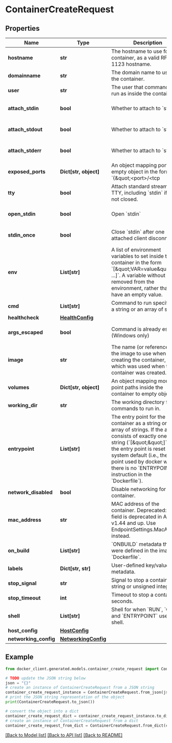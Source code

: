 # ContainerCreateRequest


## Properties

Name | Type | Description | Notes
------------ | ------------- | ------------- | -------------
**hostname** | **str** | The hostname to use for the container, as a valid RFC 1123 hostname.  | [optional] 
**domainname** | **str** | The domain name to use for the container.  | [optional] 
**user** | **str** | The user that commands are run as inside the container. | [optional] 
**attach_stdin** | **bool** | Whether to attach to &#x60;stdin&#x60;. | [optional] [default to False]
**attach_stdout** | **bool** | Whether to attach to &#x60;stdout&#x60;. | [optional] [default to True]
**attach_stderr** | **bool** | Whether to attach to &#x60;stderr&#x60;. | [optional] [default to True]
**exposed_ports** | **Dict[str, object]** | An object mapping ports to an empty object in the form:  &#x60;{\&quot;&lt;port&gt;/&lt;tcp|udp|sctp&gt;\&quot;: {}}&#x60;  | [optional] 
**tty** | **bool** | Attach standard streams to a TTY, including &#x60;stdin&#x60; if it is not closed.  | [optional] [default to False]
**open_stdin** | **bool** | Open &#x60;stdin&#x60; | [optional] [default to False]
**stdin_once** | **bool** | Close &#x60;stdin&#x60; after one attached client disconnects | [optional] [default to False]
**env** | **List[str]** | A list of environment variables to set inside the container in the form &#x60;[\&quot;VAR&#x3D;value\&quot;, ...]&#x60;. A variable without &#x60;&#x3D;&#x60; is removed from the environment, rather than to have an empty value.  | [optional] 
**cmd** | **List[str]** | Command to run specified as a string or an array of strings.  | [optional] 
**healthcheck** | [**HealthConfig**](HealthConfig.md) |  | [optional] 
**args_escaped** | **bool** | Command is already escaped (Windows only) | [optional] [default to False]
**image** | **str** | The name (or reference) of the image to use when creating the container, or which was used when the container was created.  | [optional] 
**volumes** | **Dict[str, object]** | An object mapping mount point paths inside the container to empty objects.  | [optional] 
**working_dir** | **str** | The working directory for commands to run in. | [optional] 
**entrypoint** | **List[str]** | The entry point for the container as a string or an array of strings.  If the array consists of exactly one empty string (&#x60;[\&quot;\&quot;]&#x60;) then the entry point is reset to system default (i.e., the entry point used by docker when there is no &#x60;ENTRYPOINT&#x60; instruction in the &#x60;Dockerfile&#x60;).  | [optional] 
**network_disabled** | **bool** | Disable networking for the container. | [optional] 
**mac_address** | **str** | MAC address of the container.  Deprecated: this field is deprecated in API v1.44 and up. Use EndpointSettings.MacAddress instead.  | [optional] 
**on_build** | **List[str]** | &#x60;ONBUILD&#x60; metadata that were defined in the image&#39;s &#x60;Dockerfile&#x60;.  | [optional] 
**labels** | **Dict[str, str]** | User-defined key/value metadata. | [optional] 
**stop_signal** | **str** | Signal to stop a container as a string or unsigned integer.  | [optional] 
**stop_timeout** | **int** | Timeout to stop a container in seconds. | [optional] 
**shell** | **List[str]** | Shell for when &#x60;RUN&#x60;, &#x60;CMD&#x60;, and &#x60;ENTRYPOINT&#x60; uses a shell.  | [optional] 
**host_config** | [**HostConfig**](HostConfig.md) |  | [optional] 
**networking_config** | [**NetworkingConfig**](NetworkingConfig.md) |  | [optional] 

## Example

```python
from docker_client.generated.models.container_create_request import ContainerCreateRequest

# TODO update the JSON string below
json = "{}"
# create an instance of ContainerCreateRequest from a JSON string
container_create_request_instance = ContainerCreateRequest.from_json(json)
# print the JSON string representation of the object
print(ContainerCreateRequest.to_json())

# convert the object into a dict
container_create_request_dict = container_create_request_instance.to_dict()
# create an instance of ContainerCreateRequest from a dict
container_create_request_from_dict = ContainerCreateRequest.from_dict(container_create_request_dict)
```
[[Back to Model list]](../README.md#documentation-for-models) [[Back to API list]](../README.md#documentation-for-api-endpoints) [[Back to README]](../README.md)


